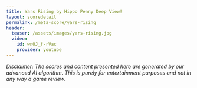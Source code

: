 ```yaml
---
title: Yars Rising by Hippo Penny Deep View!
layout: scoredetail
permalink: /meta-score/yars-rising
header:
  teaser: /assets/images/yars-rising.jpg
  video:
    id: wn0J_f-rVac
    provider: youtube
---
```

*Disclaimer: The scores and content presented here are generated by our advanced AI algorithm. This is purely for entertainment purposes and not in any way a game review.*
